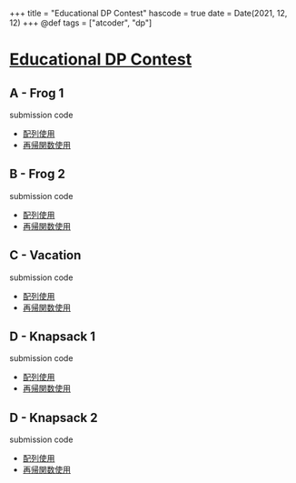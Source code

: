 +++
title = "Educational DP Contest"
hascode = true
date = Date(2021, 12, 12)
+++
@def tags = ["atcoder", "dp"]


# [Educational DP Contest](https://atcoder.jp/contests/dp)

## A - Frog 1

submission code
- [配列使用](https://atcoder.jp/contests/dp/submissions/27873596)
- [再帰関数使用](https://atcoder.jp/contests/dp/submissions/27873828)

## B - Frog 2

submission code
- [配列使用](https://atcoder.jp/contests/dp/submissions/27874329)
- [再帰関数使用](https://atcoder.jp/contests/dp/submissions/27874246)

## C - Vacation

submission code
- [配列使用](https://atcoder.jp/contests/dp/submissions/27874764)
- [再帰関数使用](https://atcoder.jp/contests/dp/submissions/27875358)

## D - Knapsack 1

submission code
- [配列使用](https://atcoder.jp/contests/dp/submissions/27875996)
- [再帰関数使用](https://atcoder.jp/contests/dp/submissions/27880623)


## D - Knapsack 2

submission code
- [配列使用](https://atcoder.jp/contests/dp/submissions/27883621)
- [再帰関数使用](https://atcoder.jp/contests/dp/submissions/27884168)
